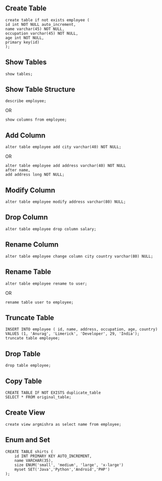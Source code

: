 ## Create Table
```mysql
create table if not exists employee (
id int NOT NULL auto_increment,
name varchar(45) NOT NULL,
occupation varchar(45) NOT NULL,
age int NOT NULL,
primary key(id)
);
```

## Show Tables
```mysql
show tables;
```

## Show Table Structure
```mysql
describe employee;
```
OR
```mysql
show columns from employee;
```

## Add Column
```mysql
alter table employee add city varchar(40) NOT NULL;
```
OR
```mysql
alter table employee add address varchar(40) NOT NULL
after name,
add address long NOT NULL;
```

## Modify Column
```mysql
alter table employee modify address varchar(80) NULL;
```

## Drop Column
```mysql
alter table employee drop column salary;
```

## Rename Column
```mysql
alter table employee change column city country varchar(80) NULL;
```

## Rename Table
```mysql
alter table employee rename to user;
```
OR
```mysql
rename table user to employee;
```

## Truncate Table
```mysql
INSERT INTO employee ( id, name, address, occupation, age, country)
VALUES (1, 'Anurag', 'Limerick', 'Developer', 29, 'India');
truncate table employee;
```

## Drop Table
```mysql
drop table employee;
```

## Copy Table
```mysql
CREATE TABLE IF NOT EXISTS duplicate_table   
SELECT * FROM original_table;  
```

## Create View
```mysql
create view argmishra as select name from employee;
```

## Enum and Set
```mysql
CREATE TABLE shirts (  
    id INT PRIMARY KEY AUTO_INCREMENT,   
    name VARCHAR(35),   
    size ENUM('small', 'medium', 'large', 'x-large')  
	myset SET('Java','Python','Android','PHP')  
);  
```